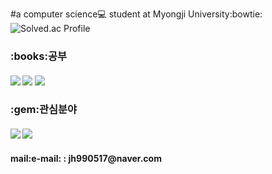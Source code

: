 <!--
**MadeByZiNo/MadeByZino** is a ✨ _special_ ✨ repository because its `README.md` (this file) appears on your GitHub profile.

Here are some ideas to get you started:

- 🔭 I’m currently working on ...
- 🌱 I’m currently learning ...
- 👯 I’m looking to collaborate on ...
- 🤔 I’m looking for help with ...
- 💬 Ask me about ...
- 📫 How to reach me: ...
- 😄 Pronouns: ...
- ⚡ Fun fact: ...
-->

#a computer science:computer: student at Myongji University:bowtie:
![![Solved.ac Profile](http://mazassumnida.wtf/api/v2/generate_badge?boj=jh990517)](https://solved.ac/jh990517/)
###
<h3>:books:공부</h3>
<h4>
<img src="https://img.shields.io/badge/C-A8B9CC?style=flat-square&logo=C&logoColor=white"/>
<img src="https://img.shields.io/badge/C++-00599C?style=flat-square&logo=C++&logoColor=white"/>
 <img src="https://img.shields.io/badge/Java-F7DF1E?style=flat-square&logo=Java&logoColor=white"/>
</h4>
<h3>:gem:관심분야</h3>
<h4>
<img src="https://img.shields.io/badge/Android-3DDC84?style=flat-square&logo=Android&logoColor=white"/>
<img src="https://img.shields.io/badge/Backend-03599C?style=flat-square&logo=&logoColor=white"/>
</h4>

 <h4>mail:e-mail: : jh990517@naver.com</h4>
